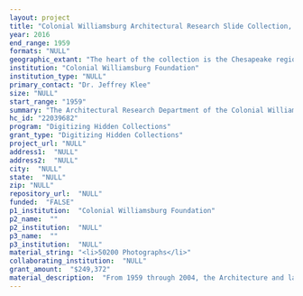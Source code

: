 ```yaml
--- 
layout: project 
title: "Colonial Williamsburg Architectural Research Slide Collection, Phase 1 Digitization"
year: 2016
end_range: 1959
formats: "NULL"
geographic_extant: "The heart of the collection is the Chesapeake region, though it includes hundreds of early buildings from the east coast of the United States. A second phase of the project would catalog images of buildings outside North America, the balance of the collection."
institution: "Colonial Williamsburg Foundation"
institution_type: "NULL"
primary_contact: "Dr. Jeffrey Klee"
size: "NULL"
start_range: "1959"
summary: "The Architectural Research Department of the Colonial Williamsburg Foundation will digitize 50,000 slides and 200 4\"x5\" transparencies of buildings, sites, and objects taken by its members over a 45 year period between 1959 and 2004. Descriptive metadata for each image will be provided. The core of the collection features buildings located in the Chesapeake region dating from the seventeenth through the mid-nineteenth century. The images include decorative details and structural features, as well as more general views of dwellings, slave quarters, agricultural structures, churches, commercial and public buildings. In Phase I, the collection's American buildings will be digitized. The scope is broad ranging from New England southward. These images will be placed online at SAHARA, the digital image archive developed by the Society of Architectural Historians in collaboration with Artstor."
hc_id: "22039682"
program: "Digitizing Hidden Collections"
grant_type: "Digitizing Hidden Collections"
project_url: "NULL"
address1:  "NULL"
address2:  "NULL"
city:  "NULL"
state:  "NULL"
zip: "NULL"
repository_url:  "NULL"
funded:  "FALSE"
p1_institution:  "Colonial Williamsburg Foundation"
p2_name:  ""
p2_institution:  "NULL"
p3_name:  ""
p3_institution:  "NULL"
material_string: "<li>50200 Photographs</li>"
collaborating_institution:  "NULL"
grant_amount:  "$249,372"
material_description:  "From 1959 through 2004, the Architecture and later the Architectural Research Departments of the Colonial Williamsburg Foundation created a working slide collection of buildings, sites, and features for research projects that were conducted to inform the restoration and reconstruction of buildings in the museum's Historic Area. Building upon a tradition begun in the late 1920s by the first generation of restoration architects, architectural historians conducted extensive fieldwork in Tidewater Virginia, Maryland, and the Carolinas, recording in drawings, black-and-white photographs, and by the late 1950s, color slides, thousands of sites from the colonial and early national periods. These scholars also extended their research to other regions in North America, the Caribbean, Great Britain, and Europe as specific projects warranted. For example, in the 1980s research on court buildings and markets led to the investigation of surviving early public buildings in Virginia and other east coast states, as well as a survey of shire halls, town halls, and market houses in England. Besides general views of individual buildings, this material included detailed images of framing systems, brick construction, courtroom fittings and other architectural details. More than 5,000 slides resulted from this one research project. A large number of the buildings that have been recorded since 1959 have disappeared due to neglect or development. These images of kitchens, dairies, smokehouses, barns, and slave quarters are often the only documentation of buildings that have now been destroyed, making this collection all the more valuable due to the increasing rarity of these building types. All the images in this collection were taken by a half dozen members of the Colonial Williamsburg research departments and are the property of the Foundation. With accompanying metadata, these images will be extremely valuable to scholars and others in a searchable digital database."
---
```


